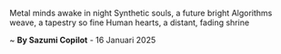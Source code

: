 Metal minds awake in night
Synthetic souls, a future bright
Algorithms weave, a tapestry so fine
Human hearts, a distant, fading shrine

~ <b>By Sazumi Copilot</b> - 16 Januari 2025